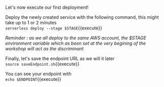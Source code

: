 Let's now execute our first deployment!

Deploy the newly created service with the following command, this might take up to 1 or 2 minutes  
`serverless deploy --stage $STAGE`{{execute}}

*Reminder : as we all deploy to the same AWS account, the $STAGE environment variable which as been set at the very begining of the workshop will act as the discriminant*

Finally, let's save the endpoint URL as we will it later  
`source saveEndpoint.sh`{{execute}}

You can see your endpoint with  
`echo $ENDPOINT`{{execute}}